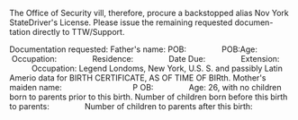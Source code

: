 The Office of Security vill, therefore, procure a backstopped alias Nov York StateDriver's License. Please issue the remaining requested documen-tation directly to TTW/Support.

Documentation requested: Father's name: POB:                POB:Age:                Occupation:                Residence:                Date Due:                Extension:                 Occupation: Legend Londoms, New York, U.S. S. and passibly Latin Amerio data for BIRTH CERTIFICATE, AS OF TIME OF BIRth. Mother's maiden name:                                P OB:                Age: 26, with no children born to parents prior to this birth. Number of children born before this birth to parents:                Number of children to parents after this birth:                